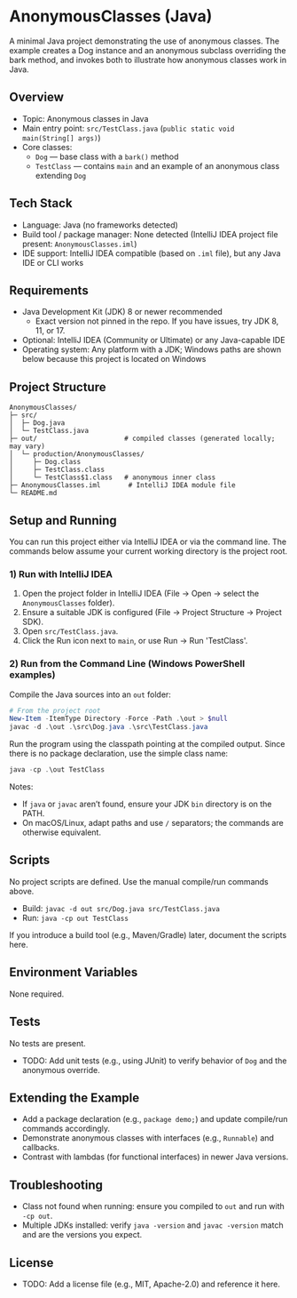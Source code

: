 # AnonymousClasses (Java)

A minimal Java project demonstrating the use of anonymous classes. The example creates a Dog instance and an anonymous subclass overriding the bark method, and invokes both to illustrate how anonymous classes work in Java.

## Overview

- Topic: Anonymous classes in Java
- Main entry point: `src/TestClass.java` (`public static void main(String[] args)`) 
- Core classes:
  - `Dog` — base class with a `bark()` method
  - `TestClass` — contains `main` and an example of an anonymous class extending `Dog`

## Tech Stack

- Language: Java (no frameworks detected)
- Build tool / package manager: None detected (IntelliJ IDEA project file present: `AnonymousClasses.iml`)
- IDE support: IntelliJ IDEA compatible (based on `.iml` file), but any Java IDE or CLI works

## Requirements

- Java Development Kit (JDK) 8 or newer recommended
  - Exact version not pinned in the repo. If you have issues, try JDK 8, 11, or 17.
- Optional: IntelliJ IDEA (Community or Ultimate) or any Java-capable IDE
- Operating system: Any platform with a JDK; Windows paths are shown below because this project is located on Windows

## Project Structure

```
AnonymousClasses/
├─ src/
│  ├─ Dog.java
│  └─ TestClass.java
├─ out/                      # compiled classes (generated locally; may vary)
│  └─ production/AnonymousClasses/
│     ├─ Dog.class
│     ├─ TestClass.class
│     └─ TestClass$1.class   # anonymous inner class
├─ AnonymousClasses.iml       # IntelliJ IDEA module file
└─ README.md
```

## Setup and Running

You can run this project either via IntelliJ IDEA or via the command line. The commands below assume your current working directory is the project root.

### 1) Run with IntelliJ IDEA

1. Open the project folder in IntelliJ IDEA (File -> Open -> select the `AnonymousClasses` folder).
2. Ensure a suitable JDK is configured (File -> Project Structure -> Project SDK).
3. Open `src/TestClass.java`.
4. Click the Run icon next to `main`, or use Run -> Run 'TestClass'.

### 2) Run from the Command Line (Windows PowerShell examples)

Compile the Java sources into an `out` folder:

```powershell
# From the project root
New-Item -ItemType Directory -Force -Path .\out > $null
javac -d .\out .\src\Dog.java .\src\TestClass.java
```

Run the program using the classpath pointing at the compiled output. Since there is no package declaration, use the simple class name:

```powershell
java -cp .\out TestClass
```

Notes:
- If `java` or `javac` aren’t found, ensure your JDK `bin` directory is on the PATH.
- On macOS/Linux, adapt paths and use `/` separators; the commands are otherwise equivalent.

## Scripts

No project scripts are defined. Use the manual compile/run commands above.

- Build: `javac -d out src/Dog.java src/TestClass.java`
- Run: `java -cp out TestClass`

If you introduce a build tool (e.g., Maven/Gradle) later, document the scripts here.

## Environment Variables

None required.

## Tests

No tests are present.

- TODO: Add unit tests (e.g., using JUnit) to verify behavior of `Dog` and the anonymous override.

## Extending the Example

- Add a package declaration (e.g., `package demo;`) and update compile/run commands accordingly.
- Demonstrate anonymous classes with interfaces (e.g., `Runnable`) and callbacks.
- Contrast with lambdas (for functional interfaces) in newer Java versions.

## Troubleshooting

- Class not found when running: ensure you compiled to `out` and run with `-cp out`.
- Multiple JDKs installed: verify `java -version` and `javac -version` match and are the versions you expect.

## License

- TODO: Add a license file (e.g., MIT, Apache-2.0) and reference it here.
